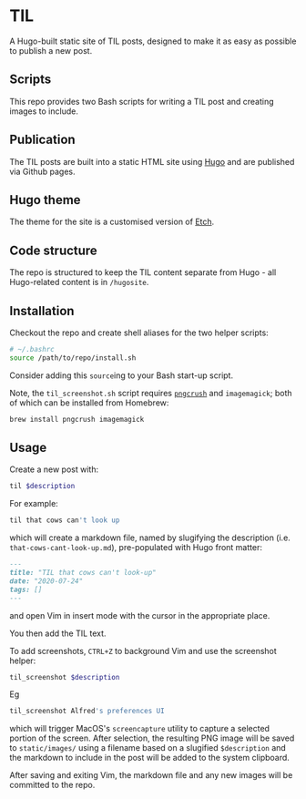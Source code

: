 # TIL

A Hugo-built static site of TIL posts, designed to make it as easy as possible
to publish a new post.

## Scripts

This repo provides two Bash scripts for writing a TIL post and creating images
to include.

## Publication

The TIL posts are built into a static HTML site using [Hugo](https://gohugo.io/)
and are published via Github pages.

## Hugo theme

The theme for the site is a customised version of
[Etch](https://themes.gohugo.io/etch/).

## Code structure

The repo is structured to keep the TIL content separate from Hugo - all
Hugo-related content is in `/hugosite`.

## Installation

Checkout the repo and create shell aliases for the two helper scripts:

```bash
# ~/.bashrc
source /path/to/repo/install.sh
```

Consider adding this `source`ing to your Bash start-up script.

Note, the `til_screenshot.sh` script requires
[`pngcrush`](https://pmt.sourceforge.io/pngcrush/) and `imagemagick`; both of
which can be installed from Homebrew:

```sh
brew install pngcrush imagemagick
```

## Usage

Create a new post with:

```sh
til $description
```

For example:

```sh
til that cows can't look up
```

which will create a markdown file, named by slugifying the description (i.e.
`that-cows-cant-look-up.md`), pre-populated with Hugo front matter:

```markdown
---
title: "TIL that cows can't look-up"
date: "2020-07-24"
tags: []
---
```

and open Vim in insert mode with the cursor in the appropriate place.

You then add the TIL text.

To add screenshots, `CTRL+Z` to background Vim and use the screenshot helper:

```sh
til_screenshot $description
```

Eg

```sh
til_screenshot Alfred's preferences UI
```

which will trigger MacOS's `screencapture` utility to capture a selected portion
of the screen. After selection, the resulting PNG image will be saved to
`static/images/` using a filename based on a slugified `$description` and the
markdown to include in the post will be added to the system clipboard.

After saving and exiting Vim, the markdown file and any new images will be
committed to the repo.
